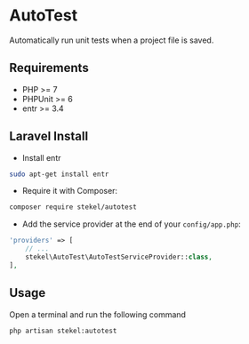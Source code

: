 # AutoTest

Automatically run unit tests when a project file is saved.

## Requirements

- PHP >= 7
- PHPUnit >= 6
- entr >= 3.4

## Laravel Install

- Install entr
```bash
sudo apt-get install entr
```

- Require it with Composer:
```bash
composer require stekel/autotest
```

- Add the service provider at the end of your `config/app.php`:
```php
'providers' => [
    // ...
    stekel\AutoTest\AutoTestServiceProvider::class,
],
```
## Usage

Open a terminal and run the following command

```bash
php artisan stekel:autotest
```